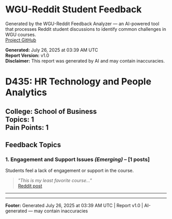 # WGU-Reddit Student Feedback

Generated by the WGU-Reddit Feedback Analyzer — an AI-powered tool that processes Reddit student discussions to identify common challenges in WGU courses.  
[Project GitHub](https://wgudataninja.github.io/wgu-reddit-monitoring-pipeline/)

**Generated:** July 26, 2025 at 03:39 AM UTC  
**Report Version:** v1.0  
**Disclaimer:** This report was generated by AI and may contain inaccuracies.  
# D435: HR Technology and People Analytics
**College:** School of Business  
**Topics:** 1  
**Pain Points:** 1  
---
## Feedback Topics
### 1. Engagement and Support Issues _(Emerging)_ – [1 posts]
Students feel a lack of engagement or support in the course.  
> _"This is my least favorite course..."_  
> [Reddit post](https://reddit.com/comments/1iwghbn)  
---
---
**Footer:** Generated July 26, 2025 at 03:39 AM UTC | Report v1.0 | AI-generated — may contain inaccuracies  